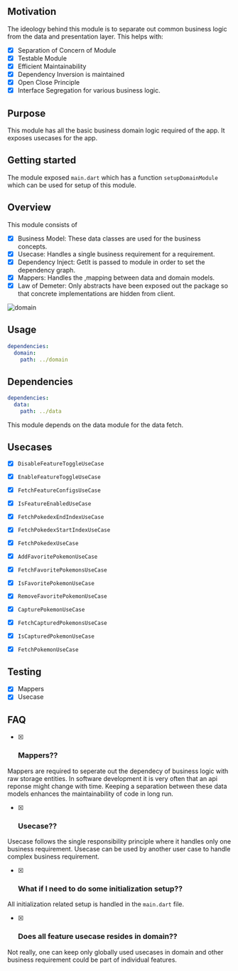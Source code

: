 ## Motivation

The ideology behind this module is to separate out common business logic from the data and presentation layer.
This helps with:
- [x] Separation of Concern of Module
- [x] Testable Module
- [x] Efficient Maintainability
- [x] Dependency Inversion is maintained
- [x] Open Close Principle
- [x] Interface Segregation for various business logic.

## Purpose

This module has all the basic business domain logic required of the app. It exposes usecases for the app.

## Getting started

The module exposed ```main.dart``` which has a function ```setupDomainModule``` which can be used for setup of this module.


## Overview

This module consists of
- [x] Business Model: These data classes are used for the business concepts.
- [x] Usecase: Handles a single business requirement for a requirement.
- [x] Dependency Inject: GetIt is passed to module in order to set the dependency graph.
- [x] Mappers: Handles the ,mapping between data and domain models.  
- [x] Law of Demeter: Only abstracts have been exposed out the package so that concrete implementations are hidden from client.

![domain](https://user-images.githubusercontent.com/16761273/163683083-9334e598-b434-44e7-ac4f-558e9cc1150d.jpg)

## Usage

```yaml
dependencies:
  domain:
    path: ../domain
```

## Dependencies

```yaml
dependencies:
  data:
    path: ../data
```

This module depends on the data module for the data fetch.

## Usecases

- [x] ```DisableFeatureToggleUseCase```
- [x] ```EnableFeatureToggleUseCase```
- [x] ```FetchFeatureConfigsUseCase```
- [x] ```IsFeatureEnabledUseCase```

- [x] ```FetchPokedexEndIndexUseCase```
- [x] ```FetchPokedexStartIndexUseCase```
- [x] ```FetchPokedexUseCase```

- [x] ```AddFavoritePokemonUseCase```
- [x] ```FetchFavoritePokemonsUseCase```
- [x] ```IsFavoritePokemonUseCase```
- [x] ```RemoveFavoritePokemonUseCase```

- [x] ```CapturePokemonUseCase```
- [x] ```FetchCapturedPokemonsUseCase```
- [x] ```IsCapturedPokemonUseCase```
  
- [x] ```FetchPokemonUseCase```

## Testing

- [x] Mappers
- [x] Usecase

## FAQ

- [x] ### Mappers??
Mappers are required to seperate out the dependecy of business logic with raw storage entities. In software development it is very often that an api reponse might change with time. Keeping a separation between these data models enhances the maintainability of code in long run.

- [x] ### Usecase??
Usecase follows the single responsibility principle where it handles only one business requirement. Usecase can be used by another user case to handle complex business requirement.

- [x] ### What if I need to do some initialization setup??
All initialization related setup is handled in the ```main.dart``` file.

- [x] ### Does all feature usecase resides in domain??
Not really, one can keep only globally used usecases in domain and other business requirement could be part of individual features.